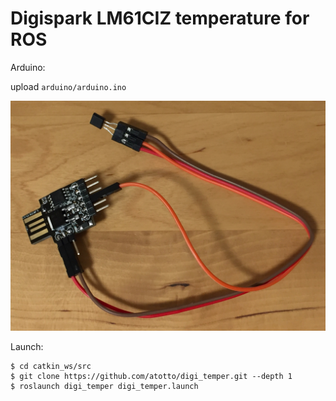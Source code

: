 # Digispark LM61CIZ temperature for ROS

Arduino:

upload `arduino/arduino.ino`

![digispark-lm61ciz.jpg](digispark-lm61ciz.jpg)

Launch:

```
$ cd catkin_ws/src
$ git clone https://github.com/atotto/digi_temper.git --depth 1
$ roslaunch digi_temper digi_temper.launch
```


